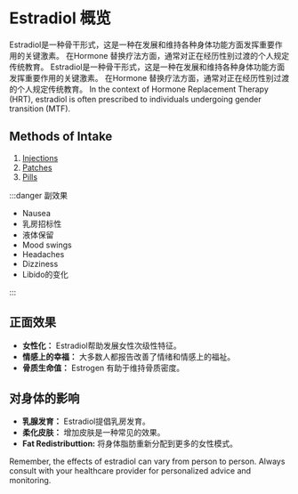 # Estradiol 概览

Estradiol是一种骨干形式，这是一种在发展和维持各种身体功能方面发挥重要作用的关键激素。 在Hormone 替换疗法方面，通常对正在经历性别过渡的个人规定传统教育。 Estradiol是一种骨干形式，这是一种在发展和维持各种身体功能方面发挥重要作用的关键激素。 在Hormone 替换疗法方面，通常对正在经历性别过渡的个人规定传统教育。 In the context of Hormone Replacement Therapy (HRT), estradiol is often prescribed to individuals undergoing gender transition (MTF).

## Methods of Intake

1. [Injections](/guide/estraduol/injections/)
2. [Patches](/guide/estraduol/patches/)
3. [Pills](/guide/estraduol/pills/)

:::danger 副效果

- Nausea
- 乳房招标性
- 液体保留
- Mood swings
- Headaches
- Dizziness
- Libido的变化

:::

## 正面效果

- **女性化：** Estradiol帮助发展女性次级性特征。
- **情感上的幸福：** 大多数人都报告改善了情绪和情感上的福祉。
- **骨质生命值：** Estrogen 有助于维持骨质密度。

## 对身体的影响

- **乳腺发育：** Estradiol提倡乳房发育。
- **柔化皮肤：** 增加皮肤是一种常见的效果。
- **Fat Redistributtion:** 将身体脂肪重新分配到更多的女性模式。

Remember, the effects of estradiol can vary from person to person. Always consult with your healthcare provider for personalized advice and monitoring.

